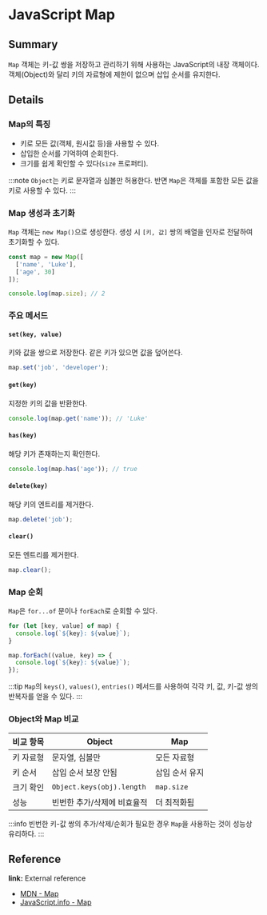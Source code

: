 # JavaScript Map

## Summary
`Map` 객체는 키-값 쌍을 저장하고 관리하기 위해 사용하는 JavaScript의 내장 객체이다. 객체(Object)와 달리 키의 자료형에 제한이 없으며 삽입 순서를 유지한다.

## Details

### Map의 특징
- 키로 모든 값(객체, 원시값 등)을 사용할 수 있다.
- 삽입한 순서를 기억하여 순회한다.
- 크기를 쉽게 확인할 수 있다(`size` 프로퍼티).

:::note
`Object`는 키로 문자열과 심볼만 허용한다. 반면 `Map`은 객체를 포함한 모든 값을 키로 사용할 수 있다.
:::

### Map 생성과 초기화
`Map` 객체는 `new Map()`으로 생성한다. 생성 시 `[키, 값]` 쌍의 배열을 인자로 전달하여 초기화할 수 있다.

```javascript
const map = new Map([
  ['name', 'Luke'],
  ['age', 30]
]);

console.log(map.size); // 2
````

### 주요 메서드

#### `set(key, value)`

키와 값을 쌍으로 저장한다. 같은 키가 있으면 값을 덮어쓴다.

```javascript
map.set('job', 'developer');
```

#### `get(key)`

지정한 키의 값을 반환한다.

```javascript
console.log(map.get('name')); // 'Luke'
```

#### `has(key)`

해당 키가 존재하는지 확인한다.

```javascript
console.log(map.has('age')); // true
```

#### `delete(key)`

해당 키의 엔트리를 제거한다.

```javascript
map.delete('job');
```

#### `clear()`

모든 엔트리를 제거한다.

```javascript
map.clear();
```

### Map 순회

`Map`은 `for...of` 문이나 `forEach`로 순회할 수 있다.

```javascript
for (let [key, value] of map) {
  console.log(`${key}: ${value}`);
}

map.forEach((value, key) => {
  console.log(`${key}: ${value}`);
});
```

:::tip
`Map`의 `keys()`, `values()`, `entries()` 메서드를 사용하여 각각 키, 값, 키-값 쌍의 반복자를 얻을 수 있다.
:::

### Object와 Map 비교

| 비교 항목 | Object                    | Map        |
| ----- | ------------------------- | ---------- |
| 키 자료형 | 문자열, 심볼만                  | 모든 자료형     |
| 키 순서  | 삽입 순서 보장 안됨               | 삽입 순서 유지   |
| 크기 확인 | `Object.keys(obj).length` | `map.size` |
| 성능    | 빈번한 추가/삭제에 비효율적           | 더 최적화됨     |

:::info
빈번한 키-값 쌍의 추가/삭제/순회가 필요한 경우 `Map`을 사용하는 것이 성능상 유리하다.
:::

## Reference

**link:** External reference

* [MDN - Map](https://developer.mozilla.org/en-US/docs/Web/JavaScript/Reference/Global_Objects/Map)
* [JavaScript.info - Map](https://javascript.info/map-set#map)
